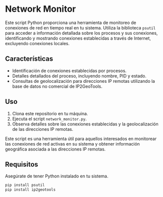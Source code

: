 # Network Monitor

Este script Python proporciona una herramienta de monitoreo de conexiones de red en tiempo real en tu sistema. Utiliza la biblioteca `psutil` para acceder a información detallada sobre los procesos y sus conexiones, identificando y mostrando conexiones establecidas a través de Internet, excluyendo conexiones locales.

## Características

- Identificación de conexiones establecidas por procesos.
- Detalles detallados del proceso, incluyendo nombre, PID y estado.
- Consultas de geolocalización para direcciones IP remotas utilizando la base de datos no comercial de IP2GeoTools.

## Uso

1. Clona este repositorio en tu máquina.
2. Ejecuta el script `network_monitor.py`.
3. Observa detalles sobre las conexiones establecidas y la geolocalización de las direcciones IP remotas.

Este script es una herramienta útil para aquellos interesados en monitorear las conexiones de red activas en su sistema y obtener información geográfica asociada a las direcciones IP remotas.

## Requisitos

Asegúrate de tener Python instalado en tu sistema.

```bash
pip install psutil
pip install ip2geotools
